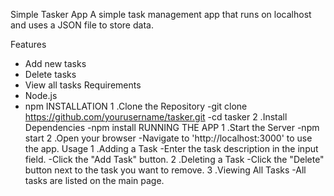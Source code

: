 Simple Tasker App
A simple task management app that runs on localhost and uses a JSON file to store data.

Features
- Add new tasks
- Delete tasks
- View all tasks
Requirements
- Node.js
- npm
INSTALLATION
1 .Clone the Repository
  -git clone https://github.com/yourusername/tasker.git
  -cd tasker
2 .Install Dependencies
  -npm install
RUNNING THE APP
1 .Start the Server
  -npm start
2 .Open your browser
  -Navigate to 'http://localhost:3000' to use the app.
Usage
1 .Adding a Task
    -Enter the task description in the input field.
    -Click the "Add Task" button.
2 .Deleting a Task
    -Click the "Delete" button next to the task you want to remove.
3 .Viewing All Tasks
    -All tasks are listed on the main page.
